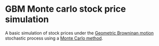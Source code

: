 # GBM Monte carlo stock price simulation
A basic simulation of stock prices under the [Geometric Browninan motion](https://en.wikipedia.org/wiki/Geometric_Brownian_motion) stochastic process using a [Monte Carlo method](https://en.wikipedia.org/wiki/Monte_Carlo_method).
